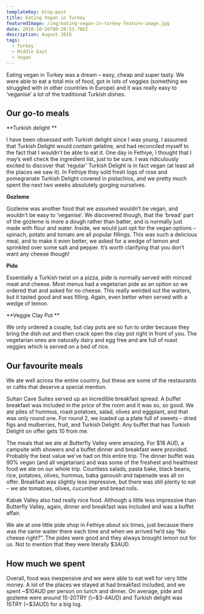 ```yaml
---
templateKey: blog-post
title: Eating Vegan in Turkey
featuredImage: /img/eating-vegan-in-turkey-feature-image.jpg
date: 2018-10-26T00:20:53.786Z
description: August 2018
tags:
  - Turkey
  - Middle East
  - Vegan
---
```

Eating vegan in Turkey was a dream – easy, cheap and super tasty. We were able to eat a total mix of food, got in lots of veggies (something we struggled with in other countries in Europe) and it was really easy to ‘veganise’ a lot of the traditional Turkish dishes. 

## Our go-to meals

**Turkish delight **

I have been obsessed with Turkish delight since I was young. I assumed that Turkish Delight would contain gelatine, and had reconciled myself to the fact that I wouldn’t be able to eat it. One day in Fethiye, I thought that I may’s well check the ingredient list, just to be sure. I was ridiculously excited to discover that ‘regular’ Turkish Delight is in fact vegan (at least all the places we saw it). In Fethiye they sold fresh logs of rose and pomegranate Turkish Delight covered in pistachios, and we pretty much spent the next two weeks absolutely gorging ourselves.

**Gozleme**

Gozleme was another food that we assumed wouldn’t be vegan, and wouldn’t be easy to ‘veganise’. We discovered though, that the ‘bread’ part of the gozleme is more a dough rather than batter, and is normally just made with flour and water. Inside, we would just opt for the vegan options – spinach, potato and tomato are all popular fillings. This was such a delicious meal, and to make it even better, we asked for a wedge of lemon and sprinkled over some salt and pepper. It’s worth clarifying that you don’t want any cheese though!

**Pide**

Essentially a Turkish twist on a pizza, pide is normally served with minced meat and cheese. Most menus had a vegetarian pide as an option so we ordered that and asked for no cheese. This really weirded out the waiters, but it tasted good and was filling. Again, even better when served with a wedge of lemon.	

**Veggie Clay Pot**

We only ordered a couple, but clay pots are so fun to order because they bring the dish out and then crack open the clay pot right in front of you. The vegetarian ones are naturally dairy and egg free and are full of roast veggies which is served on a bed of rice.

## Our favourite meals

We ate well across the entire country, but these are some of the restaurants or cafés that deserve a special mention.

Sultan Cave Suites served up an incredible breakfast spread. A buffet breakfast was included in the price of the room and it was so, so good. We ate piles of hummus, roast potatoes, salad, olives and eggplant, and that was only round one. For round 2, we loaded up a plate full of sweets – dried figs and mulberries, fruit, and Turkish Delight. Any buffet that has Turkish Delight on offer gets 10 from me.

The meals that we ate at Butterfly Valley were amazing. For $18 AUD, a campsite with showers and a buffet dinner and breakfast were provided. Probably the best value we’ve had on this entire trip. The dinner buffet was 90% vegan (and all vegetarian) and was some of the freshest and healthiest food we ate on our whole trip. Countless salads, pasta bake, black beans, rice, potatoes, olives, hummus, baba ganoush and tapenade was all on offer. Breakfast was slightly less impressive, but there was still plenty to eat – we ate tomatoes, olives, cucumber and bread rolls.

Kabak Valley also had really nice food. Although a little less impressive than Butterfly Valley, again, dinner and breakfast was included and was a buffet affair.

We ate at one little pide shop in Fethiye about six times, just because there was the same waiter there each time and when we arrived he’d say “No cheese right?”. The pides were good and they always brought lemon out for us. Not to mention that they were literally $3AUD.

## How much we spent

Overall, food was inexpensive and we were able to eat well for very little money. A lot of the places we stayed at had breakfast included, and we spent \~$10AUD per person on lunch and dinner. On average, pide and gozleme were around 15-20TRY (\~$3-4AUD) and Turkish delight was 15TRY (~$3AUD) for a big log.
